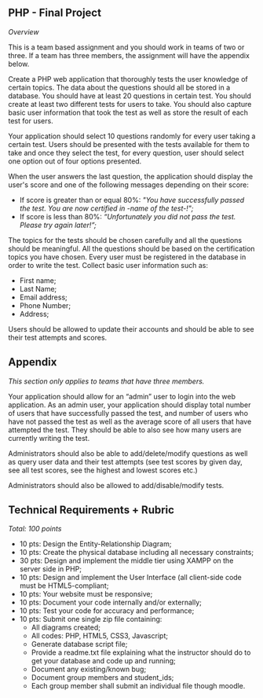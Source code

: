## PHP - Final Project
_Overview_

This is a team based assignment and you should work in teams of two or three. If a team has three members, the assignment will have the appendix below.

Create a PHP web application that thoroughly tests the user knowledge of certain topics. 
The data about the questions should all be stored in a database. You should have at least 20 questions in certain test. You should create at least two different tests for users to take. You should also capture basic user information that took the test as well as store the result of each test for users.

Your application should select 10 questions randomly for every user taking a certain test. 
Users should be presented with the tests available for them to take and once they select the test, for every question, user should select one option out of four options presented.

When the user answers the last question, the application should display the user's score and one of the following messages depending on their score:

- If score is greater than or equal 80%: _"You have successfully passed the test. You are now certified in -name of the test-!";_
- If score is less than 80%: _“Unfortunately you did not pass the test. Please try again later!”;_

The topics for the tests should be chosen carefully and all the questions should be meaningful. All the questions should be based on the certification topics you have chosen. Every user must be registered in the database in order to write the test. Collect basic user information such as:

- First name;
- Last Name;
- Email address;
- Phone Number;
- Address;

Users should be allowed to update their accounts and should be able to see their test attempts and scores.

## Appendix
_This section only applies to teams that have three members._

Your application should allow for an “admin” user to login into the web application. As an admin user, your application should display total number of users that have successfully passed the test, and number of users who have not passed the test as well as the average score of all users that have attempted the test. They should be able to also see how many users are currently writing the test.

Administrators should also be able to add/delete/modify questions as well as query user data and their test attempts (see test scores by given day, see all test scores, see the highest and lowest scores etc.)

Administrators should also be allowed to add/disable/modify tests.

## Technical Requirements + Rubric
_Total: 100 points_

- 10 pts: Design the Entity-Relationship Diagram;
- 10 pts: Create the physical database including all necessary constraints;
- 30 pts: Design and implement the middle tier using XAMPP on the server side in PHP;
- 10 pts: Design and implement the User Interface (all client-side code must be HTML5-compliant;
- 10 pts: Your website must be responsive;
- 10 pts: Document your code internally and/or externally;
- 10 pts: Test your code for accuracy and performance;
- 10 pts: Submit one single zip file containing:
	- All diagrams created;
	- All codes: PHP, HTML5, CSS3, Javascript;
	- Generate database script file;
	- Provide a readme.txt file explaining what the instructor should do to get your database and code up and running;
	- Document any existing/known bug;
	- Document group members and student_ids;
	- Each group member shall submit an individual file though moodle.

